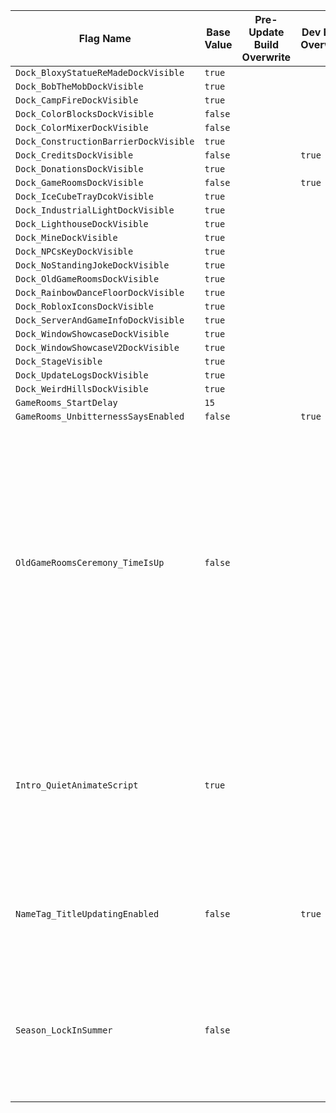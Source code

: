 | Flag Name | Base Value | Pre-Update Build Overwrite | Dev Build Overwrite | Flag Info |
|-|-|-|-|-|
| `Dock_BloxyStatueReMadeDockVisible` | `true` |  |  |  |
| `Dock_BobTheMobDockVisible` | `true` |  |  |  |
| `Dock_CampFireDockVisible` | `true` |  |  |  |
| `Dock_ColorBlocksDockVisible` | `false` |  |  |  |
| `Dock_ColorMixerDockVisible` | `false` |  |  |  |
| `Dock_ConstructionBarrierDockVisible` | `true` |  |  |  |
| `Dock_CreditsDockVisible` | `false` |  | `true` |  |
| `Dock_DonationsDockVisible` | `true` |  |  |  |
| `Dock_GameRoomsDockVisible` | `false` |  | `true` |  |
| `Dock_IceCubeTrayDcokVisible` | `true` |  |  |  |
| `Dock_IndustrialLightDockVisible` | `true` |  |  |  |
| `Dock_LighthouseDockVisible` | `true` |  |  |  |
| `Dock_MineDockVisible` | `true` |  |  |  |
| `Dock_NPCsKeyDockVisible` | `true` |  |  |  |
| `Dock_NoStandingJokeDockVisible` | `true` |  |  |  |
| `Dock_OldGameRoomsDockVisible` | `true` |  |  |  |
| `Dock_RainbowDanceFloorDockVisible` | `true` |  |  |  |
| `Dock_RobloxIconsDockVisible` | `true` |  |  |  |
| `Dock_ServerAndGameInfoDockVisible` | `true` |  |  |  |
| `Dock_WindowShowcaseDockVisible` | `true` |  |  |  |
| `Dock_WindowShowcaseV2DockVisible` | `true` |  |  |  |
| `Dock_StageVisible` | `true` |  |  |  |
| `Dock_UpdateLogsDockVisible` | `true` |  |  |  |
| `Dock_WeirdHillsDockVisible` | `true` |  |  |  |
| `GameRooms_StartDelay` | `15` |  |  |  |
| `GameRooms_UnbitternessSaysEnabled` | `false` |  | `true` |  |
| `OldGameRoomsCeremony_TimeIsUp` | `false` |  |  | Controls whether or not the old game rooms dock appears. The plan is for this to be set to `true` by the BDS's bot at a set time and date and then have the flag removed a few days after. |
| `Intro_QuietAnimateScript` | `true` |  |  | Quiets the error outputs from the Roblox Animate script during the intro (or at least attempts to). |
| `NameTag_TitleUpdatingEnabled` | `false` |  | `true` | Controls whether or not the title updating system is available. |
| `Season_LockInSummer` | `false` |  |  | Locks the game's season in summer. This is only intended to be used for Imaging purposes. |